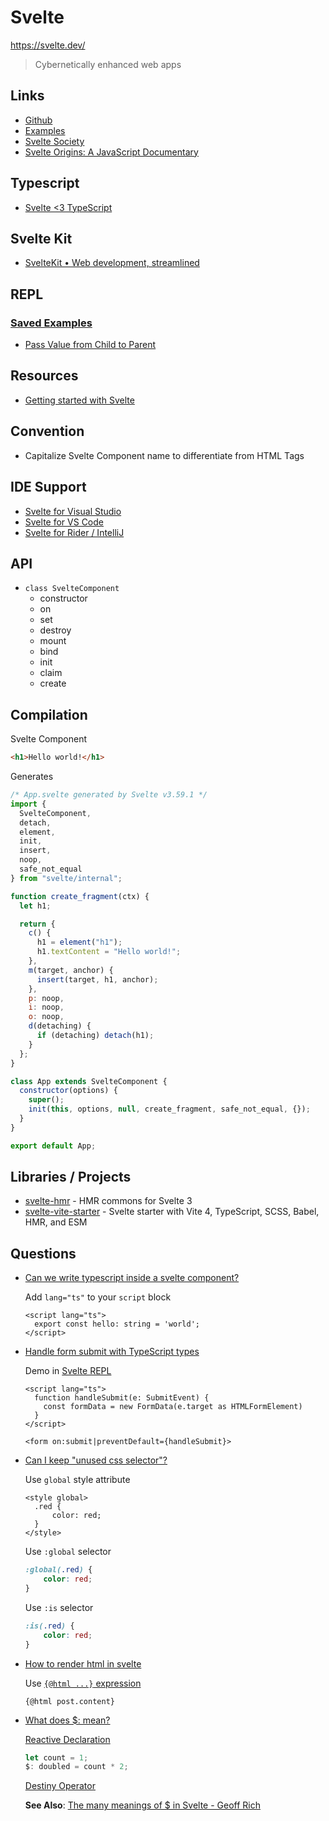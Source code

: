 # Svelte

<https://svelte.dev/>

> Cybernetically enhanced web apps

## Links

* [Github](https://github.com/sveltejs/svelte)
* [Examples](https://svelte.dev/examples/hello-world)
* [Svelte Society](https://sveltesociety.dev/)
* [Svelte Origins: A JavaScript Documentary](https://www.youtube.com/watch?v=kMlkCYL9qo0)

## Typescript

* [Svelte <3 TypeScript](https://svelte.dev/blog/svelte-and-typescript)

## Svelte Kit

* [SvelteKit • Web development, streamlined](https://kit.svelte.dev/)

## REPL

### [Saved Examples](https://svelte.dev/apps)

* [Pass Value from Child to Parent](https://svelte.dev/repl/24adfb0a93734265952e2870155aeb49?version=3.43.1)

## Resources

* [Getting started with Svelte](https://developer.mozilla.org/en-US/docs/Learn/Tools_and_testing/Client-side_JavaScript_frameworks/Svelte_getting_started)

## Convention

* Capitalize Svelte Component name to differentiate from HTML Tags


## IDE Support

* [Svelte for Visual Studio](https://marketplace.visualstudio.com/items?itemName=lyu-jason.svelte-vs-2022)
* [Svelte for VS Code](https://marketplace.visualstudio.com/items?itemName=svelte.svelte-vscode)
* [Svelte for Rider / IntelliJ](https://plugins.jetbrains.com/plugin/12375-svelte)


## API

* `class SvelteComponent`
  * constructor
  * on
  * set
  * destroy
  * mount
  * bind
  * init
  * claim
  * create


## Compilation

Svelte Component

```html
<h1>Hello world!</h1>
```

Generates

```js
/* App.svelte generated by Svelte v3.59.1 */
import {
  SvelteComponent,
  detach,
  element,
  init,
  insert,
  noop,
  safe_not_equal
} from "svelte/internal";

function create_fragment(ctx) {
  let h1;

  return {
    c() {
      h1 = element("h1");
      h1.textContent = "Hello world!";
    },
    m(target, anchor) {
      insert(target, h1, anchor);
    },
    p: noop,
    i: noop,
    o: noop,
    d(detaching) {
      if (detaching) detach(h1);
    }
  };
}

class App extends SvelteComponent {
  constructor(options) {
    super();
    init(this, options, null, create_fragment, safe_not_equal, {});
  }
}

export default App;
```

## Libraries / Projects

* [svelte-hmr](https://github.com/rixo/svelte-hmr#svelte-hmr) - HMR commons for Svelte 3
* [svelte-vite-starter](https://github.com/baileyherbert/svelte-vite-starter) - Svelte starter with Vite 4, TypeScript, SCSS, Babel, HMR, and ESM

## Questions

* [Can we write typescript inside a svelte component?](https://stackoverflow.com/q/57034573/1366033)

  Add `lang="ts"` to your `script` block

  ```svelte
  <script lang="ts">
    export const hello: string = 'world';
  </script>
  ```

* [Handle form submit with TypeScript types](https://stackoverflow.com/q/64527549/1366033)

  Demo in [Svelte REPL](https://svelte.dev/repl/8eb540552faa4651a398b182fa5cdd48?version=3.24.1)

  ```svelte
  <script lang="ts">
    function handleSubmit(e: SubmitEvent) {
      const formData = new FormData(e.target as HTMLFormElement)
    }
  </script>

  <form on:submit|preventDefault={handleSubmit}>
  ```

* [Can I keep "unused css selector"?](https://stackoverflow.com/q/68499862/1366033)

  Use `global` style attribute

  ```svelte
  <style global>
    .red {
        color: red;
    }
  </style>
  ```

  Use `:global` selector

  ```css
  :global(.red) {
      color: red;
  }
  ```

  Use `:is` selector

  ```css
  :is(.red) {
      color: red;
  }
  ```

* [How to render html in svelte](https://stackoverflow.com/q/57580013/1366033)

  Use [`{@html ...}` expression](https://svelte.dev/docs#template-syntax-html)

  ```svelte
  {@html post.content}
  ```


* [What does $: mean?](https://stackoverflow.com/q/55830638/1366033)

  [Reactive Declaration](https://github.com/sveltejs/rfcs/blob/master/text/0003-reactive-declarations.md)

  ```js
  let count = 1;
  $: doubled = count * 2;
  ```

  [Destiny Operator](https://youtu.be/AdNJ3fydeao?t=863)

  **See Also**: [The many meanings of $ in Svelte - Geoff Rich](https://geoffrich.net/posts/svelte-$-meanings/)
